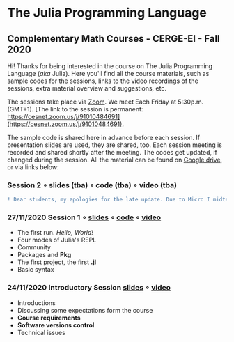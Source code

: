 # The Julia Programming Language
## Complementary Math Courses - CERGE-EI - Fall 2020

Hi! Thanks for being interested in the course on The Julia Programming Language (*aka* Julia). Here you'll find all the course materials, such as sample codes for the sessions, links to the video recordings of the sessions, extra material overview and suggestions, etc.

The sessions take place via [Zoom](https://zoom.us/). We meet Each Friday at 5:30p.m. (GMT+1). [The link to the session is permanent: https://cesnet.zoom.us/j/91010484691](https://cesnet.zoom.us/j/91010484691).

The sample code is shared here in advance before each session. If presentation slides are used, they are shared, too. Each session meeting is recorded and shared shortly after the meeting. The codes get updated, if changed during the session. All the material can be found on [Google drive](https://drive.google.com/drive/folders/1zwglSjPix7HvA99Hnlir9AFUPjREN7D6?usp=sharing), or via links below:

### Session 2 ∘ slides (tba) ∘ code (tba) ∘ video (tba)

```diff
! Dear students, my apologies for the late update. Due to Micro I midterm taking place 4/12, there is not going to be a session that day. Please, keep watching the repo for further updates. **Shortly, I will upload some material for self-study to cover for the skipped session.** See you next week!
```

### 27/11/2020 Session 1 ∘ [slides](https://docs.google.com/presentation/d/15gUpdORVxgq_RixQ1jt-MBthiB8-3VR7NCgy-uDpmLU/edit?usp=sharing) ∘ [code](session1/) ∘ [video](https://drive.google.com/file/d/1L7YRYkm1cqfb_uM1u9D-LVURScu55Waz/view?usp=sharing)
- The first run. *Hello, World!*
- Four modes of Julia's REPL
- Community
- Packages and **Pkg**
- The first project, the first **.jl**
- Basic syntax

### 24/11/2020 Introductory Session [slides](https://docs.google.com/presentation/d/1_TREKLs3RTqCIpLjtro4qNUouezLphOa7KUPlup1hiI/edit?usp=sharing) ∘ [video](https://drive.google.com/file/d/18QvydiyLOQ3THFVM9tIgVCLbFKitwyA5/view?usp=sharing)
 - Introductions
 - Discussing some expectations form the course
 - **Course requirements**
 - **Software versions control**
 - Technical issues
